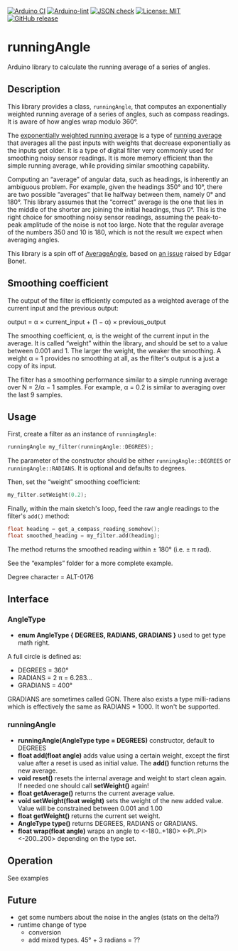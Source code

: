 
[![Arduino CI](https://github.com/RobTillaart/runningAngle/workflows/Arduino%20CI/badge.svg)](https://github.com/marketplace/actions/arduino_ci)
[![Arduino-lint](https://github.com/RobTillaart/runningAngle/actions/workflows/arduino-lint.yml/badge.svg)](https://github.com/RobTillaart/runningAngle/actions/workflows/arduino-lint.yml)
[![JSON check](https://github.com/RobTillaart/runningAngle/actions/workflows/jsoncheck.yml/badge.svg)](https://github.com/RobTillaart/runningAngle/actions/workflows/jsoncheck.yml)
[![License: MIT](https://img.shields.io/badge/license-MIT-green.svg)](https://github.com/RobTillaart/runningAngle/blob/master/LICENSE)
[![GitHub release](https://img.shields.io/github/release/RobTillaart/runningAngle.svg?maxAge=3600)](https://github.com/RobTillaart/runningAngle/releases)


# runningAngle

Arduino library to calculate the running average of a series of angles.


## Description

This library provides a class, `runningAngle`, that computes an
exponentially weighted running average of a series of angles, such as
compass readings. It is aware of how angles wrap modulo 360°.

The [exponentially weighted running average][ewra] is a type of [running
average][ra] that averages all the past inputs with weights that
decrease exponentially as the inputs get older. It is a type of digital
filter very commonly used for smoothing noisy sensor readings. It is
more memory efficient than the simple running average, while providing
similar smoothing capability.

Computing an “average” of angular data, such as headings, is inherently
an ambiguous problem. For example, given the headings 350° and 10°,
there are two possible “averages” that lie halfway between them, namely
0° and 180°. This library assumes that the “correct” average is the one
that lies in the middle of the shorter arc joining the initial headings,
thus 0°. This is the right choice for smoothing noisy sensor readings,
assuming the peak-to-peak amplitude of the noise is not too large. Note
that the regular average of the numbers 350 and 10 is 180, which is not
the result we expect when averaging angles.

This library is a spin off of [AverageAngle][], based on [an issue][]
raised by Edgar Bonet.

[ewra]: https://en.wikipedia.org/wiki/Exponential_smoothing
[ra]: https://en.wikipedia.org/wiki/Moving_average
[AverageAngle]: https://github.com/RobTillaart/AverageAngle
[an issue]: https://github.com/RobTillaart/AverageAngle/issues/1


## Smoothing coefficient

The output of the filter is efficiently computed as a weighted average
of the current input and the previous output:

output = α × current\_input + (1 − α) × previous\_output

The smoothing coefficient, α, is the weight of the current input in the
average. It is called “weight” within the library, and should be set to
a value between 0.001 and 1. The larger the weight, the weaker the
smoothing. A weight α&nbsp;=&nbsp;1 provides no smoothing at all, as the
filter's output is a just a copy of its input.

The filter has a smoothing performance similar to a simple running
average over N = 2/α − 1 samples. For example, α = 0.2 is similar to
averaging over the last 9 samples.


## Usage

First, create a filter as an instance of `runningAngle`:

```c++
runningAngle my_filter(runningAngle::DEGREES);
```

The parameter of the constructor should be either
`runningAngle::DEGREES` or `runningAngle::RADIANS`. It is optional and
defaults to degrees.

Then, set the “weight” smoothing coefficient:

```c++
my_filter.setWeight(0.2);
```

Finally, within the main sketch's loop, feed the raw angle readings to
the filter's `add()` method:

```c++
float heading = get_a_compass_reading_somehow();
float smoothed_heading = my_filter.add(heading);
```

The method returns the smoothed reading within ± 180° (i.e. ± π rad).

See the “examples” folder for a more complete example.

Degree character = ALT-0176


## Interface

### AngleType

- **enum AngleType { DEGREES, RADIANS, GRADIANS }** used to get type math right.

A full circle is defined as:
- DEGREES = 360°
- RADIANS = 2 π = 6.283...
- GRADIANS = 400°

GRADIANS are sometimes called GON. 
There also exists a type milli-radians which is effectively the 
same as RADIANS \* 1000. It won't be supported. 


### runningAngle

- **runningAngle(AngleType type = DEGREES)** constructor, default to DEGREES
- **float add(float angle)** adds value using a certain weight, 
except the first value after a reset is used as initial value. 
The **add()** function returns the new average.
- **void reset()** resets the internal average and weight to start clean again. 
If needed one should call **setWeight()** again!
- **float getAverage()** returns the current average value.
- **void setWeight(float weight)** sets the weight of the new added value. 
Value will be constrained between 0.001 and 1.00
- **float getWeight()** returns the current set weight.
- **AngleType type()** returns DEGREES, RADIANS or GRADIANS.
- **float wrap(float angle)** wraps an angle to <-180..+180>  <-PI..PI> <-200..200> depending on the type set.


## Operation

See examples


## Future

- get some numbers about the noise in the angles (stats on the delta?)
- runtime change of type
  - conversion 
  - add mixed types.  45° + 3 radians = ??




